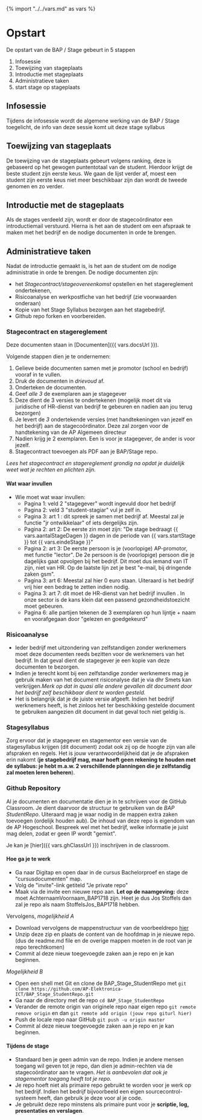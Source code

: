 {% import "../../vars.md" as vars %}
# Opstart
De opstart van de BAP / Stage gebeurt in 5 stappen
1. Infosessie
2. Toewijzing van stageplaats
3. Introductie met stageplaats
4. Administratieve taken
5. start stage op stageplaats

## Infosessie
Tijdens de infosessie wordt de algemene werking van de BAP / Stage toegelicht,
de info van deze sessie komt uit deze stage syllabus

## Toewijzing van stageplaats
De toewijzing van de stageplaats gebeurt volgens ranking, deze is gebaseerd op
het gewogen puntentotaal van de student. Hierdoor krijgt de beste student zijn
eerste keus. We gaan de lijst verder af, moest een student zijn eerste keus
niet meer beschikbaar zijn dan wordt de tweede genomen en zo verder.

## Introductie met de stageplaats
Als de stages verdeeld zijn, wordt er door de stagecoördinator een
introductiemail verstuurd. Hierna is het aan de student om een afspraak te
maken met het bedrijf en de nodige documenten in orde te brengen.

## Administratieve taken
Nadat de introductie gemaakt is, is het aan de student om de nodige
administratie in orde te brengen. De nodige documenten zijn:

* het *Stagecontract/stageovereenkomst* opstellen en het stagereglement
  ondertekenen,
* Risicoanalyse en werkpostfiche van het bedrijf (zie voorwaarden onderaan)
* Kopie van het Stage Syllabus bezorgen aan het stagebedrijf.
* Github repo forken en voorbereiden.


### Stagecontract en stagereglement
Deze documenten staan in [Documenten]({{ vars.docsUrl }}).

Volgende stappen dien je te ondernemen:
1. Gelieve beide documenten samen met je promotor (school en bedrijf) vooraf in
   te vullen.
2. Druk de documenten in *drievoud* af.
3. Onderteken de documenten.
4. Geef *alle 3* de exemplaren aan je stagegever
5. Deze dient de 3 versies te ondertekenen (mogelijk moet dit via juridische of
   HR-dienst van bedrijf te gebeuren en nadien aan jou terug bezorgen)
6. Je levert de *3* ondertekende versies (met handtekeningen van jezelf en het
   bedrijf) aan de stagecoördinator. Deze zal zorgen voor de handtekening van
   de AP Algemeen directeur
7. Nadien krijg je 2 exemplaren. Een is voor je stagegever, de ander is voor
   jezelf.
8. Stagecontract toevoegen als PDF aan je BAP/Stage repo.

*Lees het stagecontract en stagereglement grondig na opdat je duidelijk weet
wat je rechten en plichten zijn.*


#### Wat waar invullen
* Wie moet wat waar invullen:
  * Pagina 1: veld 2 "stagegever" wordt ingevuld door het bedrijf 
  * Pagina 2: veld 3 "student-stagiar" vul je zelf in.
  * Pagina 3: art 1 : dit spreek je samen met bedrijf af. Meestal zal je
    functie "jr ontwikkelaar" of iets dergelijks zijn. 
  * Pagina 2: art 2:  De eerste zin moet zijn: "De stage bedraagt {{ vars.aantalStageDagen }}  dagen in de
    periode van {{ vars.startStage }} tot {{ vars.eindeStage }}"
  * Pagina 2: art 3: De eerste persoon is je (voorlopige) AP-promotor, met
    functie "lector". De 2e persoon is de (voorlopige) persoon die je dagelijks
    gaat opvolgen bij het bedrijf. Dit moet dus iemand van IT zijn, niet van
    HR.  Op de laatste lijn zet je best "e-mail, bij dringende zaken gsm".
  * Pagina 3: art 6: Meestal zal hier 0 euro staan. Uiteraard is het bedrijf
    vrij hier een bedrag te zetten indien nodig. 
  * Pagina 3: art 7: dit moet de HR-dienst van het bedrijf invullen . In onze
    sector is de kans klein dat een passend gezondheidstoezicht moet gebeuren.
  * Pagina 6: alle partijen tekenen de 3 exemplaren op hun lijntje + naam en
    voorafgegaan door "gelezen en goedgekeurd"

### Risicoanalyse
* Ieder bedrijf met uitzondering van zelfstandigen zonder werknemers moet deze documenten reeds bezitten voor de werknemers van het bedrijf. In dat geval dient de stagegever je een kopie van deze documenten te bezorgen.
* Indien je terecht komt bij een zelfstandige zonder werknemers mag je gebruik maken van het document risiconalyse dat je via dhr Smets kan verkrijgen.*Merk op dat in quasi alle andere gevallen dit document door het bedrijf zelf beschikbaar dient te worden gesteld.*
* Het is belangrijk dat je de juiste versie afgeeft. Indien het bedrijf werknemers heeft, is het zinloos het ter beschikking gestelde document te gebruiken aangezien dit document in dat geval toch niet geldig is.


### Stagesyllabus
Zorg ervoor dat je stagegever en stagementor een versie van de stagesyllabus
krijgen (dit document) zodat ook zij op de hoogte zijn van alle afspraken en
regels.  Het is jouw verantwoordelijkheid dat je de afspraken erin nakomt (**je
stagebedrijf mag, maar hoeft geen rekening te houden met de syllabus: je hebt
m.a.w. 2 verschillende planningen die je zelfstandig zal moeten leren
beheren**).

### Github Repository
Al je documenten en documentatie dien je in te schrijven voor de GitHub Classroom. Je dient daarvoor de structuur te gebruiken van de *BAP StudentRepo*.
Uiteraard mag je waar nodig in de mappen extra zaken toevoegen (ordelijk houden
aub). De inhoud van deze repo is eigendom van de AP Hogeschool. Bespreek wel
met het bedrijf, welke informatie je juist mag delen, zodat er geen IP wordt
"gemixt".

Je kan je [hier]({{ vars.ghClassUrl }}) inschrijven in de classroom.

#### Hoe ga je te werk
* Ga naar Digitap en open daar in de cursus Bachelorproef en stage de "cursusdocumenten" map.
* Volg de "invite"-link getiteld "Je private repo"
* Maak via de invite een nieuwe repo aan. **Let op de naamgeving:** deze moet AchternaamVoornaam_BAP1718 zijn. Heet je dus Jos Stoffels dan zal je repo als naam StoffelsJos_BAP1718 hebben.

Vervolgens, *mogelijkheid A*
* Download vervolgens de mappenstructuur van de voorbeeldrepo [hier](https://github.com/AP-Elektronica-ICT/BAP_Stage_StudentRepo/archive/master.zip)
* Unzip deze zip en plaats de content van de hoofdmap in je nieuwe repo. (dus de readme.md file en de overige mappen moeten in de root van je repo terechtkomen)
* Commit al deze nieuw toegevoegde zaken aan je repo en je kan beginnen.

*Mogelijkheid B*

* Open een shell met Git en clone de BAP_Stage_StudentRepo met
`git clone https://github.com/AP-Elektronica-ICT/BAP_Stage_StudentRepo.git`
* Ga naar de directory met de repo
`cd BAP_Stage_StudentRepo`
* Verander de remote origin van originele repo naar eigen repo
`git remote remove origin` en dan
`git remote add origin (jouw repo giturl hier)`
* Push de locale repo naar GitHub
`git push -u origin master`
* Commit al deze nieuw toegevoegde zaken aan je repo en je kan beginnen.


#### Tijdens de stage
* Standaard ben je geen admin van de repo. Indien je andere mensen toegang wil geven tot je repo, dan dien je admin-rechten via de stagecoördinator aan te vragen. *Het is aanbevolen dat ook je stagementor toegang heeft tot je repo.*
* Je repo hoeft niet als primaire repo gebruikt te worden voor je werk op het bedrijf. Indien het bedrijf bijvoorbeeld een eigen sourcecontrol-systeem heeft, dan gebruik je deze voor al je code. 
* Je gebruikt deze repo minstens als primaire punt voor je **scriptie, log, presentaties en verslagen**.
